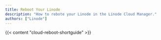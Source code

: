 ```yaml
---
title: Reboot Your Linode
description: "How to rebote your Linode in the Linode Cloud Manager."
authors: ["Linode"]
---
```


{{< content "cloud-reboot-shortguide" >}}
